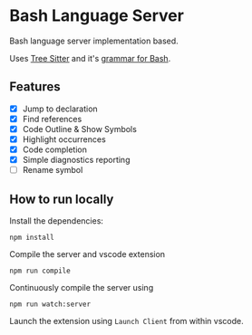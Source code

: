 # Bash Language Server

Bash language server implementation based.

Uses [Tree Sitter][tree-sitter] and it's [grammar for Bash][tree-sitter-bash].

## Features

- [x] Jump to declaration
- [x] Find references
- [x] Code Outline & Show Symbols
- [x] Highlight occurrences
- [x] Code completion
- [x] Simple diagnostics reporting
- [ ] Rename symbol

## How to run locally

Install the dependencies:

    npm install

Compile the server and vscode extension

    npm run compile

Continuously compile the server using

    npm run watch:server

Launch the extension using `Launch Client` from within vscode.

[tree-sitter]: https://github.com/tree-sitter/tree-sitter
[tree-sitter-bash]: https://github.com/tree-sitter/tree-sitter-bash
